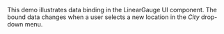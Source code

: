 This demo illustrates data binding in&nbsp;the LinearGauge UI component. The bound data changes when a&nbsp;user selects a&nbsp;new location in&nbsp;the _City_ drop-down menu.